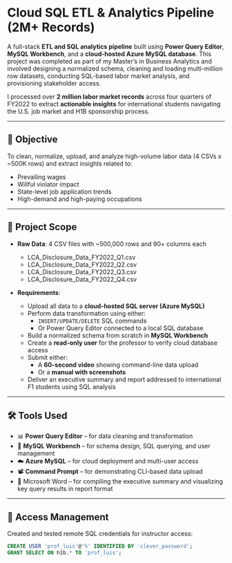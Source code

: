 # Cloud SQL ETL & Analytics Pipeline (2M+ Records)

A full-stack **ETL and SQL analytics pipeline** built using **Power Query Editor**, **MySQL Workbench**, and a **cloud-hosted Azure MySQL database**. This project was completed as part of my Master’s in Business Analytics and involved designing a normalized schema, cleaning and loading multi-million row datasets, conducting SQL-based labor market analysis, and provisioning stakeholder access.

I processed over **2 million labor market records** across four quarters of FY2022 to extract **actionable insights** for international students navigating the U.S. job market and H1B sponsorship process.

---

## 🎯 Objective

To clean, normalize, upload, and analyze high-volume labor data (4 CSVs x ~500K rows) and extract insights related to:
- Prevailing wages
- Willful violator impact
- State-level job application trends
- High-demand and high-paying occupations

---

## 🧾 Project Scope

- **Raw Data**: 4 CSV files with ~500,000 rows and 90+ columns each  
  - LCA_Disclosure_Data_FY2022_Q1.csv  
  - LCA_Disclosure_Data_FY2022_Q2.csv  
  - LCA_Disclosure_Data_FY2022_Q3.csv  
  - LCA_Disclosure_Data_FY2022_Q4.csv  

- **Requirements**:
  - Upload all data to a **cloud-hosted SQL server (Azure MySQL)**
  - Perform data transformation using either:
    - `INSERT/UPDATE/DELETE` SQL commands  
    - Or Power Query Editor connected to a local SQL database
  - Build a normalized schema from scratch in **MySQL Workbench**
  - Create a **read-only user** for the professor to verify cloud database access
  - Submit either:
    - A **60-second video** showing command-line data upload
    - Or a **manual with screenshots**
  - Deliver an executive summary and report addressed to international F1 students using SQL analysis

---

## 🛠️ Tools Used

- 📊 **Power Query Editor** – for data cleaning and transformation
- 🧩 **MySQL Workbench** – for schema design, SQL querying, and user management
- ☁️ **Azure MySQL** – for cloud deployment and multi-user access
- 📽️ **Command Prompt** – for demonstrating CLI-based data upload
- 📝 Microsoft Word – for compiling the executive summary and visualizing key query results in report format

---

## 🔐 Access Management

Created and tested remote SQL credentials for instructor access:

```sql
CREATE USER 'prof_luis'@'%' IDENTIFIED BY 'clever_password';
GRANT SELECT ON h1b.* TO 'prof_luis';
